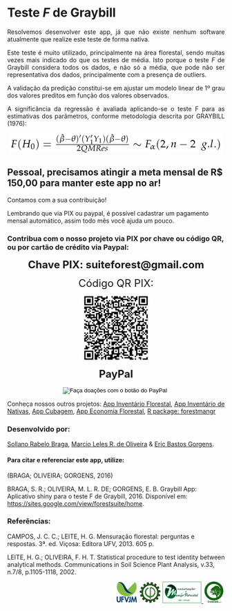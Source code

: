 # Teste *F* de Graybill 

<div style="text-align:justify">

<p>Resolvemos desenvolver este app, já que não existe nenhum software atualmente que realize este teste de forma nativa. </p>

<p>Este teste é muito utilizado, principalmente na área florestal, sendo muitas vezes mais indicado do que os testes de média. Isto porque o teste <i>F</i> de Graybill considera todos os dados, e não só a média, que pode não ser representativa dos dados, principalmente com a presença de outliers. 

A validação da predição constitui-se em ajustar um modelo linear de 1º
grau dos valores preditos em função dos valores observados.</p>

A significância da regressão é avaliada aplicando-se o teste F para as
estimativas dos parâmetros, conforme metodologia descrita por GRAYBILL
(1976):</p>
</div>

<div style="text-align:center"><img src="www/graybill_formula.png" /></div>

## Pessoal, precisamos atingir a meta mensal de R$ 150,00 para manter este app no ar!

Contamos com a sua contribuição!

Lembrando que via PIX ou paypal, é possível cadastrar um pagamento mensal automático,
assim todo mês você ajuda um pouco.

###  Contribua com o nosso projeto via PIX por chave ou código QR, ou por cartão de crédito via Paypal:

<div style="text-align:center">

<b><font size="5"> Chave PIX: suiteforest<span>@</span>gmail.com</font></b>

<p><font size="5"> Código QR PIX: </font></p>
<img src="www/pix_sollano.png" width="150" height="150" />

<p><b><font size="5"> PayPal </font></b></p>

<form action="https://www.paypal.com/cgi-bin/webscr" method="post" target="_top">
<input type="hidden" name="cmd" value="_s-xclick" />
<input type="hidden" name="hosted_button_id" value="JVF7VGRMANRC6" />
<input type="image" src="https://www.paypalobjects.com/pt_BR/BR/i/btn/btn_donateCC_LG.gif" border="0" name="submit" title="PayPal - The safer, easier way to pay online!" alt="Faça doações com o botão do PayPal" />
<img alt="" border="0" src="https://www.paypal.com/pt_BR/i/scr/pixel.gif" width="1" height="1" />
</form>
</div>


Conheça nossos outros projetos:
[App Inventário Florestal](http://52.87.251.141/shiny/inventario_app/),
[App Inventário de Nativas](http://52.87.251.141/shiny/nativas_app/),
[App Cubagem](http://52.87.251.141/shiny/cubagem_app/),
[App Economia Florestal](http://52.87.251.141/shiny/forest_economy_app/),
[R package: forestmangr](https://github.com/sollano/forestmangr#readme)

### Desenvolvido por:

[Sollano Rabelo Braga](https://www.linkedin.com/in/sollano/ "LinkedIn"),
[Marcio Leles R. de Oliveira](http://lattes.cnpq.br/1808132114787261 "Curriculum Lattes") &
[Eric Bastos Gorgens](http://lattes.cnpq.br/2266409430041146 "Curriculum Lattes").

#### Para citar e referenciar este app, utilize:

(BRAGA; OLIVEIRA; GORGENS, 2016)

BRAGA, S. R.; OLIVEIRA, M. L. R. DE; GORGENS, E. B. Graybill App: Aplicativo shiny para o teste F de Graybill, 2016. Disponível em: <https://sites.google.com/view/forestsuite/home>.

### Referências:

CAMPOS, J. C. C.; LEITE, H. G. Mensuração florestal: perguntas e respostas. 3ª. ed. Viçosa: Editora UFV, 2013. 605 p.

LEITE, H. G.; OLIVEIRA, F. H. T. Statistical procedure to test identity between analytical methods. Communications in Soil Science Plant Analysis, v.33, n.7/8, p.1105-1118, 2002. 

<div style="text-align:right">
<a href="http://www.ufvjm.edu.br/"><img src="www/UFVJM_logo2.png" width="50" height="50"/></a>
<img src="www/EF_logo.png" width="50" height="50" />
<a href="http://marcioromarco.webnode.com/"><img src="www/GEMMF_logo.png" width="90" height="50"/> </a>
<a href="https://sites.google.com/view/forestsuite/home"><img src="www/LAB_logo.png" width="50" height="50" /></a>
</div>


